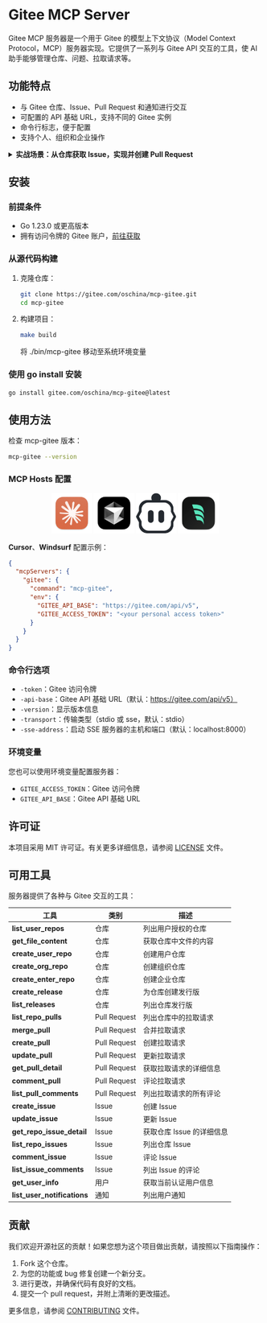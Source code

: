 # Gitee MCP Server

Gitee MCP 服务器是一个用于 Gitee 的模型上下文协议（Model Context Protocol，MCP）服务器实现。它提供了一系列与 Gitee API 交互的工具，使 AI 助手能够管理仓库、问题、拉取请求等。

## 功能特点

- 与 Gitee 仓库、Issue、Pull Request 和通知进行交互
- 可配置的 API 基础 URL，支持不同的 Gitee 实例
- 命令行标志，便于配置
- 支持个人、组织和企业操作

<details>
<summary><b>实战场景：从仓库获取 Issue，实现并创建 Pull Request</b></summary>

1. 获取当前仓库 Issues
![get_repo_issues](./docs/images/get_repo_issues.jpg)
2. 根据 Issue 详情实现编码 & 创建 Pull Request
![implement_issue](./docs/images/implement_issue.jpg)
3. 评论&关闭 Issue
![comment_and_close_issue](./docs/images/comment_and_close_issue.jpg)
</details>

## 安装

### 前提条件

- Go 1.23.0 或更高版本
- 拥有访问令牌的 Gitee 账户，[前往获取](https://gitee.com/profile/personal_access_tokens)

### 从源代码构建

1. 克隆仓库：
   ```bash
   git clone https://gitee.com/oschina/mcp-gitee.git
   cd mcp-gitee
   ```

2. 构建项目：
   ```bash
   make build
   ```
   将 ./bin/mcp-gitee 移动至系统环境变量
   
### 使用 go install 安装
   ```bash
   go install gitee.com/oschina/mcp-gitee@latest
   ```

## 使用方法

检查 mcp-gitee 版本：

```bash
mcp-gitee --version
```

### MCP Hosts 配置

<div align="center">
  <a href="docs/install/claude.md" title="Claude"><img src="docs/install/logos/Claude.png" width=80 height=80></a>
  <a href="docs/install/cursor.md" title="Cursor"><img src="docs/install/logos/Cursor.png" width=80 height=80></a>
  <a href="docs/install/cline.md" title="Cline"><img src="docs/install/logos/Cline.png" width=80 height=80></a>
  <a href="docs/install/windsurf.md" title="Windsurf"><img src="docs/install/logos/Windsurf.png" width=80 height=80></a>
</div>

**Cursor**、**Windsurf** 配置示例：
```json
{
  "mcpServers": {
    "gitee": {
      "command": "mcp-gitee",
      "env": {
        "GITEE_API_BASE": "https://gitee.com/api/v5",
        "GITEE_ACCESS_TOKEN": "<your personal access token>"
      }
    }
  }
}
```

### 命令行选项

- `-token`：Gitee 访问令牌
- `-api-base`：Gitee API 基础 URL（默认：https://gitee.com/api/v5）
- `-version`：显示版本信息
- `-transport`：传输类型（stdio 或 sse，默认：stdio）
- `-sse-address`：启动 SSE 服务器的主机和端口（默认：localhost:8000）

### 环境变量

您也可以使用环境变量配置服务器：

- `GITEE_ACCESS_TOKEN`：Gitee 访问令牌
- `GITEE_API_BASE`：Gitee API 基础 URL

## 许可证

本项目采用 MIT 许可证。有关更多详细信息，请参阅 [LICENSE](LICENSE) 文件。

## 可用工具

服务器提供了各种与 Gitee 交互的工具：

| 工具                          | 类别 | 描述               |
|-----------------------------|------|------------------|
| **list_user_repos**         | 仓库 | 列出用户授权的仓库        |
| **get_file_content**        | 仓库 | 获取仓库中文件的内容       |
| **create_user_repo**        | 仓库 | 创建用户仓库           |
| **create_org_repo**         | 仓库 | 创建组织仓库           |
| **create_enter_repo**       | 仓库 | 创建企业仓库           |
| **create_release**          | 仓库 | 为仓库创建发行版         |
| **list_releases**           | 仓库 | 列出仓库发行版          |
| **list_repo_pulls**         | Pull Request | 列出仓库中的拉取请求       |
| **merge_pull**              | Pull Request | 合并拉取请求           |
| **create_pull**             | Pull Request | 创建拉取请求           |
| **update_pull**             | Pull Request | 更新拉取请求           |
| **get_pull_detail**         | Pull Request | 获取拉取请求的详细信息      |
| **comment_pull**            | Pull Request | 评论拉取请求           |
| **list_pull_comments**      | Pull Request | 列出拉取请求的所有评论      |
| **create_issue**            | Issue | 创建 Issue         |
| **update_issue**            | Issue | 更新 Issue         |
| **get_repo_issue_detail**   | Issue | 获取仓库 Issue 的详细信息 |
| **list_repo_issues**        | Issue | 列出仓库 Issue       |
| **comment_issue**           | Issue | 评论 Issue         |
| **list_issue_comments**     | Issue | 列出 Issue 的评论     |
| **get_user_info**           | 用户 | 获取当前认证用户信息 |
| **list_user_notifications** | 通知 | 列出用户通知           |

## 贡献

我们欢迎开源社区的贡献！如果您想为这个项目做出贡献，请按照以下指南操作：

1. Fork 这个仓库。
2. 为您的功能或 bug 修复创建一个新分支。
3. 进行更改，并确保代码有良好的文档。
4. 提交一个 pull request，并附上清晰的更改描述。

更多信息，请参阅 [CONTRIBUTING](CONTRIBUTING.md) 文件。
